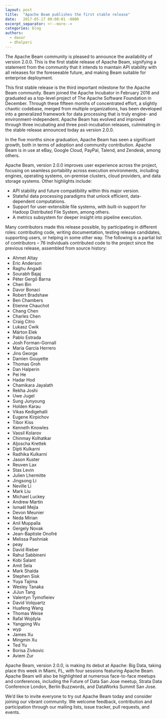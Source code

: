 ```yaml
---
layout: post
title:  "Apache Beam publishes the first stable release"
date:   2017-05-17 00:00:01 -0800
excerpt_separator: <!--more-->
categories: blog
authors:
  - davor
  - dhalperi
---
```


The Apache Beam community is pleased to announce the availability of version 2.0.0. This is the first stable release of Apache Beam, signifying a statement from the community that it intends to maintain API stability with all releases for the foreseeable future, and making Beam suitable for enterprise deployment.

<!--more-->


This first stable release is the third important milestone for the Apache Beam community. Beam joined the Apache Incubator in February 2016 and graduated as a top-level project of The Apache Software Foundation in December. Through these fifteen months of concentrated effort, a slightly chaotic codebase, merged from multiple organizations, has been developed into a generalized framework for data processing that is truly engine- and environment-independent. Apache Beam has evolved and improved through three incubating and three post-incubation releases, culminating in the stable release announced today as version 2.0.0.
 
In the five months since graduation, Apache Beam has seen a significant growth, both in terms of adoption and community contribution. Apache Beam is in use at eBay, Google Cloud, PayPal, Talend, and Zendesk, among others.
 
Apache Beam, version 2.0.0 improves user experience across the project, focusing on seamless portability across execution environments, including engines, operating systems, on-premise clusters, cloud providers, and data storage systems. Other highlights include:


* API stability and future compatibility within this major version.
* Stateful data processing paradigms that unlock efficient, data-dependent computations.
* Support for user-extensible file systems, with built-in support for Hadoop Distributed File System, among others.
* A metrics subsystem for deeper insight into pipeline execution.


Many contributors made this release possible, by participating in different roles: contributing code, writing documentation, testing release candidates, supporting users, or helping in some other way. The following is a partial list of contributors – 76 individuals contributed code to the project since the previous release, assembled from source history:

* Ahmet Altay
* Eric Anderson
* Raghu Angadi
* Sourabh Bajaj
* Péter Gergő Barna
* Chen Bin
* Davor Bonaci
* Robert Bradshaw
* Ben Chambers
* Etienne Chauchot
* Chang Chen
* Charles Chen
* Craig Citro
* Lukasz Cwik
* Márton Elek
* Pablo Estrada
* Josh Forman-Gornall
* Maria García Herrero
* Jins George
* Damien Gouyette
* Thomas Groh
* Dan Halperin
* Pei He
* Hadar Hod
* Chamikara Jayalath
* Rekha Joshi
* Uwe Jugel
* Sung Junyoung
* Holden Karau
* Vikas Kedigehalli
* Eugene Kirpichov
* Tibor Kiss
* Kenneth Knowles
* Vassil Kolarov
* Chinmay Kolhatkar
* Aljoscha Krettek
* Dipti Kulkarni
* Radhika Kulkarni
* Jason Kuster
* Reuven Lax
* Stas Levin
* Julien Lhermitte
* Jingsong Li
* Neville Li
* Mark Liu
* Michael Luckey
* Andrew Martin
* Ismaël Mejía
* Devon Meunier
* Neda Mirian
* Anil Muppalla
* Gergely Novak
* Jean-Baptiste Onofré
* Melissa Pashniak
* peay
* David Rieber
* Rahul Sabbineni
* Kobi Salant
* Amit Sela
* Mark Shalda
* Stephen Sisk
* Yuya Tajima
* Wesley Tanaka
* JiJun Tang
* Valentyn Tymofieiev
* David Volquartz
* Huafeng Wang
* Thomas Weise
* Rafal Wojdyla
* Yangping Wu
* wyp
* James Xu
* Mingmin Xu
* Ted Yu
* Borisa Zivkovic
* Aviem Zur

Apache Beam, version 2.0.0, is making its debut at Apache: Big Data, taking place this week in Miami, FL, with four sessions featuring Apache Beam. Apache Beam will also be highlighted at numerous face-to-face meetups and conferences, including the Future of Data San Jose meetup, Strata Data Conference London, Berlin Buzzwords, and DataWorks Summit San Jose.
 
We’d like to invite everyone to try out Apache Beam today and consider joining our vibrant community. We welcome feedback, contribution and participation through our mailing lists, issue tracker, pull requests, and events.

